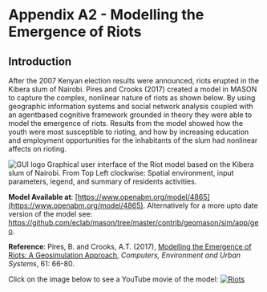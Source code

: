 # Appendix A2 - Modelling the Emergence of Riots




## Introduction

After the 2007 Kenyan election results were announced, riots erupted in the Kibera slum of Nairobi. Pires and Crooks (2017) created a model in MASON to capture the complex, nonlinear nature of riots as shown below. By using geographic information systems and social network analysis coupled with an agentbased cognitive framework grounded in theory they were able to model the emergence of riots. Results from the model showed how the youth were most susceptible to rioting, and how by increasing education and employment opportunities for the inhabitants of the slum had nonlinear affects on rioting.

![GUI logo](https://github.com/abmgis/abmgis/blob/master/AppendixA/Riots/FigureA3.png)
Graphical user interface of the Riot model based on the Kibera slum of Nairobi. From Top Left clockwise: Spatial environment, input parameters, legend, and summary of residents activities.

**Model Available at**: [https://www.openabm.org/model/4865](https://www.openabm.org/model/4865). Alternatively for a more upto date version of the model see: <https://github.com/eclab/mason/tree/master/contrib/geomason/sim/app/geo>. **Reference**:Pires, B. and Crooks, A.T. (2017), [Modelling the Emergence of Riots: A Geosimulation Approach](https://www.sciencedirect.com/science/article/pii/S0198971516302459), *Computers, Environment and Urban Systems*, 61: 66-80.


Click on the image below to see a YouTube movie of the model:
[![Riots](http://img.youtube.com/vi/gsaQK6lPxf0/0.jpg)](http://www.youtube.com/watch?v=gsaQK6lPxf0 "Roits")